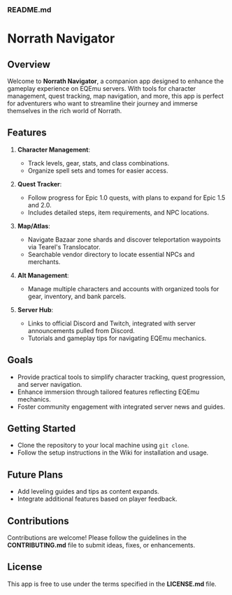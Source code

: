 ### README.md

# Norrath Navigator

## Overview
Welcome to **Norrath Navigator**, a companion app designed to enhance the gameplay experience on EQEmu servers. With tools for character management, quest tracking, map navigation, and more, this app is perfect for adventurers who want to streamline their journey and immerse themselves in the rich world of Norrath.

## Features
1. **Character Management**:
   - Track levels, gear, stats, and class combinations.
   - Organize spell sets and tomes for easier access.

2. **Quest Tracker**:
   - Follow progress for Epic 1.0 quests, with plans to expand for Epic 1.5 and 2.0.
   - Includes detailed steps, item requirements, and NPC locations.

3. **Map/Atlas**:
   - Navigate Bazaar zone shards and discover teleportation waypoints via Tearel's Translocator.
   - Searchable vendor directory to locate essential NPCs and merchants.

4. **Alt Management**:
   - Manage multiple characters and accounts with organized tools for gear, inventory, and bank parcels.

5. **Server Hub**:
   - Links to official Discord and Twitch, integrated with server announcements pulled from Discord.
   - Tutorials and gameplay tips for navigating EQEmu mechanics.

## Goals
- Provide practical tools to simplify character tracking, quest progression, and server navigation.
- Enhance immersion through tailored features reflecting EQEmu mechanics.
- Foster community engagement with integrated server news and guides.

## Getting Started
- Clone the repository to your local machine using `git clone`.
- Follow the setup instructions in the Wiki for installation and usage.

## Future Plans
- Add leveling guides and tips as content expands.
- Integrate additional features based on player feedback.

## Contributions
Contributions are welcome! Please follow the guidelines in the **CONTRIBUTING.md** file to submit ideas, fixes, or enhancements.

## License
This app is free to use under the terms specified in the **LICENSE.md** file.
